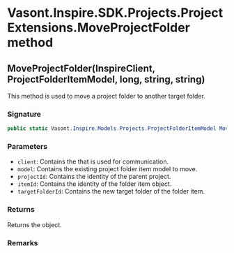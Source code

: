 # Vasont.Inspire.SDK.Projects.ProjectExtensions.MoveProjectFolder method
## MoveProjectFolder(InspireClient, ProjectFolderItemModel, long, string, string)
This method is used to move a project folder to another target folder.

### Signature
```csharp
public static Vasont.Inspire.Models.Projects.ProjectFolderItemModel MoveProjectFolder(InspireClient client, ProjectFolderItemModel model, long projectId, string itemId, string targetFolderId = "")
```
### Parameters
- `client`: Contains the  that is used for communication.
- `model`: Contains the existing project folder item model to move.
- `projectId`: Contains the identity of the parent project.
- `itemId`: Contains the identity of the folder item object.
- `targetFolderId`: Contains the new target folder of the folder item.

### Returns
Returns the  object.
### Remarks

